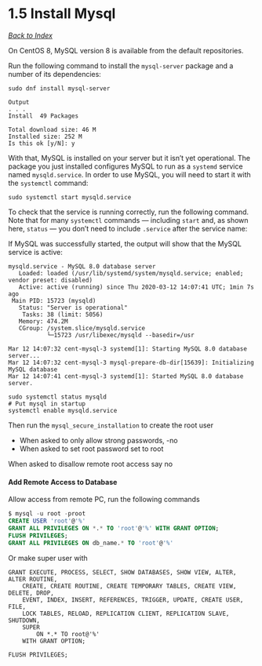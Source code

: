 # 1.5 Install Mysql

[_Back to Index_](../README.md)

On CentOS 8, MySQL version 8 is available from the default repositories.

Run the following command to install the `mysql-server` package and a number of its dependencies:

```shell
sudo dnf install mysql-server
```

```shell
Output
. . .
Install  49 Packages

Total download size: 46 M
Installed size: 252 M
Is this ok [y/N]: y
```

With that, MySQL is installed on your server but it isn’t yet operational. The package you just installed configures MySQL to run as a `systemd` service named `mysqld.service`. In order to use MySQL, you will need to start it with the `systemctl` command:

```shell
sudo systemctl start mysqld.service
```

To check that the service is running correctly, run the following command. Note that for many `systemctl` commands — including `start` and, as shown here, `status` — you don’t need to include `.service` after the service name:

If MySQL was successfully started, the output will show that the MySQL service is active:

```shell
mysqld.service - MySQL 8.0 database server
   Loaded: loaded (/usr/lib/systemd/system/mysqld.service; enabled; vendor preset: disabled)
   Active: active (running) since Thu 2020-03-12 14:07:41 UTC; 1min 7s ago
 Main PID: 15723 (mysqld)
   Status: "Server is operational"
    Tasks: 38 (limit: 5056)
   Memory: 474.2M
   CGroup: /system.slice/mysqld.service
           └─15723 /usr/libexec/mysqld --basedir=/usr

Mar 12 14:07:32 cent-mysql-3 systemd[1]: Starting MySQL 8.0 database server...
Mar 12 14:07:32 cent-mysql-3 mysql-prepare-db-dir[15639]: Initializing MySQL database
Mar 12 14:07:41 cent-mysql-3 systemd[1]: Started MySQL 8.0 database server.
```

```shell
sudo systemctl status mysqld
# Put mysql in startup
systemctl enable mysqld.service
```

Then run the `mysql_secure_installation` to create the root user

- When asked to only allow strong passwords, -no
- When asked to set root password set to root

When asked to disallow remote root access say no

#### Add Remote Access to Database

Allow access from remote PC, run the following commands

```sql
$ mysql -u root -proot
CREATE USER 'root'@'%'
GRANT ALL PRIVILEGES ON *.* TO 'root'@'%' WITH GRANT OPTION;
FLUSH PRIVILEGES;
GRANT ALL PRIVILEGES ON db_name.* TO 'root'@'%' 
```

Or make super user with

```mysql
GRANT EXECUTE, PROCESS, SELECT, SHOW DATABASES, SHOW VIEW, ALTER, ALTER ROUTINE,
    CREATE, CREATE ROUTINE, CREATE TEMPORARY TABLES, CREATE VIEW, DELETE, DROP,
    EVENT, INDEX, INSERT, REFERENCES, TRIGGER, UPDATE, CREATE USER, FILE,
    LOCK TABLES, RELOAD, REPLICATION CLIENT, REPLICATION SLAVE, SHUTDOWN,
    SUPER
        ON *.* TO root@'%'
    WITH GRANT OPTION;

FLUSH PRIVILEGES;
```

